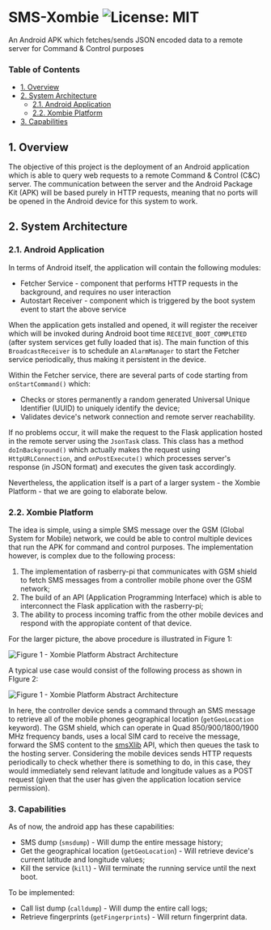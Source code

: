 # SMS-Xombie ![License: MIT](https://img.shields.io/badge/License-MIT-blue.svg)
An Android APK which fetches/sends JSON encoded data to a remote server for Command &amp; Control purposes

### Table of Contents
  - [1. Overview](#1-overview)
  - [2. System Architecture](#2-system-architecture)
      - [2.1. Android Application](#21-android-application)
      - [2.2. Xombie Platform](#22-xombie-platform)
  - [3. Capabilities](#3-capabilities)

## 1. Overview

The objective of this project is the deployment of an Android application which is able to query web requests to a remote Command & Control (C&C) server. The communication between the server and the Android Package Kit (APK) will be based purely in HTTP requests, meaning that no ports will be opened in the Android device for this system to work.

## 2. System Architecture
### 2.1. Android Application
In terms of Android itself, the application will contain the following modules:
* Fetcher Service - component that performs HTTP requests in the background, and requires no user interaction
* Autostart Receiver - component which is triggered by the boot system event to start the above service

When the application gets installed and opened, it will register the receiver which will be invoked during Android boot time `RECEIVE_BOOT_COMPLETED` (after system services get fully loaded that is). The main function of this `BroadcastReceiver` is to schedule an `AlarmManager` to start the Fetcher service periodically, thus making it persistent in the device.  

Within the Fetcher service, there are several parts of code starting from `onStartCommand()` which:
* Checks or stores permanently a random generated Universal Unique Identifier (UUID) to uniquely identify the device;
* Validates device's network connection and remote server reachability.

If no problems occur, it will make the request to the Flask application hosted in the remote server using the `JsonTask` class. This class has a method `doInBackground()` which actually makes the request using `HttpURLConnection`, and `onPostExecute()` which processes server's response (in JSON format) and executes the given task accordingly. 

Nevertheless, the application itself is a part of a larger system - the Xombie Platform - that we are going to elaborate below. 

### 2.2. Xombie Platform

The idea is simple, using a simple SMS message over the GSM (Global System for Mobile) network, we could be able to control multiple devices that run the APK for command and control purposes. The implementation however, is complex due to the following process:

1. The implementation of rasberry-pi that communicates with GSM shield to fetch SMS messages from a controller mobile phone over the GSM network;
2. The build of an API (Application Programming Interface) which is able to interconnect the Flask application with the rasberry-pi;
3. The ability to process incoming traffic from the other mobile devices and respond with the appropiate content of that device.

For the larger picture, the above procedure is illustrated in Figure 1:

![Figure 1 - Xombie Platform Abstract Architecture](https://i.imgur.com/AwWBKWS.png)

A typical use case would consist of the following process as shown in FIgure 2:

![Figure 1 - Xombie Platform Abstract Architecture](https://i.imgur.com/cb7PCLm.png)

In here, the controller device sends a command through an SMS message to retrieve all of the mobile phones geographical location (`getGeoLocation` keyword). The GSM shield, which can operate in Quad 850/900/1800/1900 MHz frequency bands, uses a local SIM card to receive the message, forward the SMS content to the [smsXlib](https://github.com/ButrintKomoni/smsXlib) API, which then queues the task to the hosting server. Considering the mobile devices sends HTTP requests periodically to check whether there is something to do, in this case, they would immediately send relevant latitude and longitude values as a POST request (given that the user has given the application location service permission).

### 3. Capabilities

As of now, the android app has these capabilities:
* SMS dump (`smsdump`) - Will dump the entire message history;
* Get the geographical location (`getGeoLocation`) - Will retrieve device's current latitude and longitude values;
* Kill the service (`kill`) - Will terminate the running service until the next boot.

To be implemented:
* Call list dump (`calldump`) - Will dump the entire call logs;
* Retrieve fingerprints (`getFingerprints`) - Will return fingerprint data.
